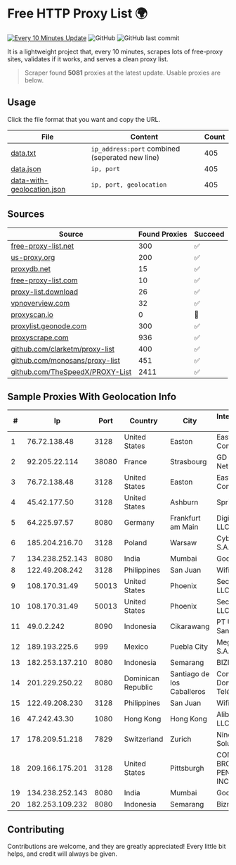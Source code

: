 
# Free HTTP Proxy List 🌍

[![Every 10 Minutes Update](https://github.com/mertguvencli/http-proxy-list/actions/workflows/main.yml/badge.svg?branch=main)](https://github.com/mertguvencli/http-proxy-list/actions/workflows/main.yml)
![GitHub](https://img.shields.io/github/license/mertguvencli/http-proxy-list)
![GitHub last commit](https://img.shields.io/github/last-commit/mertguvencli/http-proxy-list)

It is a lightweight project that, every 10 minutes, scrapes lots of free-proxy sites, validates if it works, and serves a clean proxy list.


> Scraper found **5081** proxies at the latest update. Usable proxies are below.

## Usage

Click the file format that you want and copy the URL.


|File|Content|Count|
|----|-------|-----|
|[data.txt](https://raw.githubusercontent.com/mertguvencli/http-proxy-list/main/proxy-list/data.txt)|`ip_address:port` combined (seperated new line)|405|
|[data.json](https://raw.githubusercontent.com/mertguvencli/http-proxy-list/main/proxy-list/data.json)|`ip, port`|405|
|[data-with-geolocation.json](https://raw.githubusercontent.com/mertguvencli/http-proxy-list/main/proxy-list/data-with-geolocation.json)|`ip, port, geolocation`|405|

## Sources

|Source|Found Proxies|Succeed|
|------|-------------|-------|
|[free-proxy-list.net](https://free-proxy-list.net)|300|✅|
|[us-proxy.org](https://www.us-proxy.org)|200|✅|
|[proxydb.net](http://proxydb.net)|15|✅|
|[free-proxy-list.com](https://free-proxy-list.com/?page=&port=&type%5B%5D=http&type%5B%5D=https&up_time=0&search=Search)|10|✅|
|[proxy-list.download](https://www.proxy-list.download/HTTP)|26|✅|
|[vpnoverview.com](https://vpnoverview.com/privacy/anonymous-browsing/free-proxy-servers)|32|✅|
|[proxyscan.io](https://www.proxyscan.io)|0|🚫|
|[proxylist.geonode.com](https://proxylist.geonode.com/api/proxy-list?limit=300&page=1&sort_by=lastChecked&sort_type=desc&protocols=http,https)|300|✅|
|[proxyscrape.com](https://api.proxyscrape.com/v2/?request=displayproxies&protocol=http&timeout=10000&country=all&ssl=all&anonymity=all)|936|✅|
|[github.com/clarketm/proxy-list](https://raw.githubusercontent.com/clarketm/proxy-list/master/proxy-list-raw.txt)|400|✅|
|[github.com/monosans/proxy-list](https://raw.githubusercontent.com/monosans/proxy-list/main/proxies/http.txt)|451|✅|
|[github.com/TheSpeedX/PROXY-List](https://raw.githubusercontent.com/TheSpeedX/PROXY-List/master/http.txt)|2411|✅|


## Sample Proxies With Geolocation Info

|#|Ip|Port|Country|City|Internet Service Provider|
|-|--|----|-------|----|-------------------------|
|1|76.72.138.48|3128|United States|Easton|Easton Utilities Commission|
|2|92.205.22.114|38080|France|Strasbourg|GD MASS Network|
|3|76.72.138.48|3128|United States|Easton|Easton Utilities Commission|
|4|45.42.177.50|3128|United States|Ashburn|Sprint|
|5|64.225.97.57|8080|Germany|Frankfurt am Main|DigitalOcean, LLC|
|6|185.204.216.70|3128|Poland|Warsaw|Cyber_Folks S.A.|
|7|134.238.252.143|8080|India|Mumbai|Google LLC|
|8|122.49.208.242|3128|Philippines|San Juan|WifiCity, Inc|
|9|108.170.31.49|50013|United States|Phoenix|Secured Servers LLC|
|10|108.170.31.49|50013|United States|Phoenix|Secured Servers LLC|
|11|49.0.2.242|8090|Indonesia|Cikarawang|PT Usaha Adi Sanggoro|
|12|189.193.225.6|999|Mexico|Puebla City|Mega Cable, S.A. de C.V.|
|13|182.253.137.210|8080|Indonesia|Semarang|BIZNET|
|14|201.229.250.22|8080|Dominican Republic|Santiago de los Caballeros|Compañía Dominicana de Teléfonos S. A.|
|15|122.49.208.230|3128|Philippines|San Juan|WifiCity, Inc|
|16|47.242.43.30|1080|Hong Kong|Hong Kong|Alibaba.com LLC|
|17|178.209.51.218|7829|Switzerland|Zurich|Nine Internet Solutions AG|
|18|209.166.175.201|3128|United States|Pittsburgh|CONTINENTAL BROADBAND PENNSYLVANIA, INC.|
|19|134.238.252.143|8080|India|Mumbai|Google LLC|
|20|182.253.109.232|8080|Indonesia|Semarang|Biznet Metronet|



## Contributing

Contributions are welcome, and they are greatly appreciated! Every
little bit helps, and credit will always be given.

